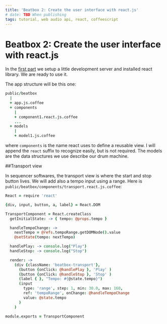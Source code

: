 ```yaml
---
title: 'Beatbox 2: Create the user interface with react.js'
# date: TBD When publishing
tags: tutorial, web audio api, react, coffeescript
---
```


# Beatbox 2: Create the user interface with react.js

In the [first part](/2014/10/31/beatbox-build-a-rhythm-machine-with-react-js.html)
we setup a little development server and installed react library. We are ready
to use it.

The app structure will be this one:

~~~coffee
public/beatbox
  |
  + app.js.coffee
  + components
    |
    + component1.react.js.coffee
    ...
  + models
    |
    + model1.js.coffee
~~~

where `components` is the name react uses to define a reusable view. I will
append the `react` suffix to recognize easily, but is not required. The models
are the data structures we use describe our drum machine.

##Transport view

In sequencer softwares, the transport view is where the start and stop button
lives. We will add also a tempo input using a range.
Here is `public/beatbox/components/transport.react.js.coffee`:

~~~coffeescript
React = require 'react'

{div, input, button, a, label} = React.DOM

TransportComponent = React.createClass
  getInitialState: -> { tempo: @props.tempo }

  handleTempoChange: ->
    nextTempo = @refs.tempoRange.getDOMNode().value
    @setState(tempo: nextTempo)

  handlePlay: -> console.log("Play")
  handleStop: -> console.log("Stop")

  render: ->
    (div {className: 'beatbox-transport'},
      (button {onClick: @handlePlay }, 'Play' )
      (button {onClick: @handleStop }, 'Stop' )
      (label { }, "Tempo: #{@state.tempo}")
      (input
        type: 'range', step: 1, min: 30.0, max: 160,
        ref: 'tempoRange', onChange: @handleTempoChange
        value: @state.tempo
      )
    )

module.exports = TransportComponent
~~~
